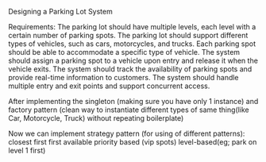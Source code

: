 Designing a Parking Lot System

Requirements:
The parking lot should have multiple levels, each level with a certain number of parking spots.
The parking lot should support different types of vehicles, such as cars, motorcycles, and trucks.
Each parking spot should be able to accommodate a specific type of vehicle.
The system should assign a parking spot to a vehicle upon entry and release it when the vehicle exits.
The system should track the availability of parking spots and provide real-time information to customers.
The system should handle multiple entry and exit points and support concurrent access.



After implementing the singleton (making sure you have only 1 instance) and factory pattern (clean way to instantiate different types of same thing(like Car, Motorcycle, Truck) without repeating boilerplate)

Now we can implement strategy pattern (for using of different patterns):
closest first
first available
priority based (vip spots)
level-based(eg; park on level 1 first)
